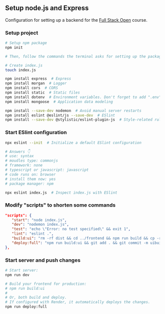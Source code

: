 ## Setup node.js and Express
Configuration for setting up a backend for the [Full Stack Open](https://fullstackopen.com/en/) course.

### Setup project
```bash
# Setup npm package 
npm init

# Then, follow the commands the terminal asks for setting up the package

# Create index.js
touch index.js

npm install express  # Express
npm install morgan  # Logger
npm install cors  # CORS
npm install static  # Static files
npm install dotenv  # Environment variables. Don't forget to add ".env" to your .gitignore
npm install mongoose  # Application data modeling

npm install --save-dev nodemon  # Avoid manual server restarts
npm install eslint @eslint/js --save-dev  # ESlint
npm install --save-dev @stylistic/eslint-plugin-js  # Style-related rules
```

### Start ESlint configuration
```bash
npx eslint --init  # Initialize a default ESlint configuration

# Answers 👇
# use: syntax
# moudles type: commonjs
# framework: none
# typescript or javascript: javascript
# code runs on: browser
# install them now: yes
# package manager: npm

npx eslint index.js  # Inspect index.js with ESlint
```

### Modify "scripts" to shorten some commands
```json
"scripts": {
   "start": "node index.js",
   "dev": "nodemon index.js",
   "test": "echo \"Error: no test specified\" && exit 1",
   "lint": "eslint .",
   "build:ui": "rm -rf dist && cd ../frontend && npm run build && cp -r dist ../backend",
   "deploy:full": "npm run build:ui && git add . && git commit -m uibuild && git push"
},
```

### Start server and push changes
```bash
# Start server:
npm run dev

# Build your frontend for production:
# npm run build:ui
#
# Or, both build and deploy.
# If configured with Render, it automatically deploys the changes.
npm run deploy:full
```
